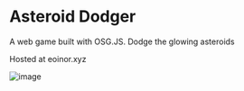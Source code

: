 # Asteroid Dodger
A web game built with OSG.JS. Dodge the glowing asteroids  

Hosted at eoinor.xyz

![image]()
